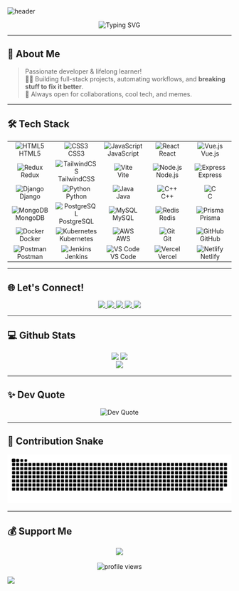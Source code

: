 <!-- HEADER ANIMATION -->
<img src="https://capsule-render.vercel.app/api?type=waving&color=gradient&height=200&section=header&text=Hey,%20I'm%20Ritik!%20👋&fontSize=40&fontAlign=60&fontColor=fff" alt="header"/>

<p align="center">
  <img src="https://readme-typing-svg.demolab.com?font=Fira+Code&size=28&pause=1000&center=true&vCenter=true&width=480&lines=Fullstack+Dev+%E2%9A%99%EF%B8%8F;Open+Source+Contributor+%E2%9C%A8;Cloud+Native+%E2%98%81%EF%B8%8F;Always+Learning+%F0%9F%92%A1" alt="Typing SVG" />
</p>

---

## 🚀 About Me

> Passionate developer & lifelong learner! <br>
> 🧑‍💻 Building full-stack projects, automating workflows, and **breaking stuff to fix it better**.  
> 🤝 Always open for collaborations, cool tech, and memes.

---

## 🛠️ Tech Stack

<table align="center">
  <tr>
    <td align="center" width="100">
      <img src="https://skillicons.dev/icons?i=html" width="48" alt="HTML5"/><br/>HTML5
    </td>
    <td align="center" width="100">
      <img src="https://skillicons.dev/icons?i=css" width="48" alt="CSS3"/><br/>CSS3
    </td>
    <td align="center" width="100">
      <img src="https://skillicons.dev/icons?i=js" width="48" alt="JavaScript"/><br/>JavaScript
    </td>
    <td align="center" width="100">
      <img src="https://skillicons.dev/icons?i=react" width="48" alt="React"/><br/>React
    </td>
    <td align="center" width="100">
      <img src="https://skillicons.dev/icons?i=vue" width="48" alt="Vue.js"/><br/>Vue.js
    </td>
  </tr>
  <tr>
    <td align="center" width="100">
      <img src="https://skillicons.dev/icons?i=redux" width="48" alt="Redux"/><br/>Redux
    </td>
    <td align="center" width="100">
      <img src="https://skillicons.dev/icons?i=tailwind" width="48" alt="TailwindCSS"/><br/>TailwindCSS
    </td>
    <td align="center" width="100">
      <img src="https://skillicons.dev/icons?i=vite" width="48" alt="Vite"/><br/>Vite
    </td>
    <td align="center" width="100">
      <img src="https://skillicons.dev/icons?i=nodejs" width="48" alt="Node.js"/><br/>Node.js
    </td>
    <td align="center" width="100">
      <img src="https://skillicons.dev/icons?i=express" width="48" alt="Express"/><br/>Express
    </td>
  </tr>
  <tr>
    <td align="center" width="100">
      <img src="https://skillicons.dev/icons?i=django" width="48" alt="Django"/><br/>Django
    </td>
    <td align="center" width="100">
      <img src="https://skillicons.dev/icons?i=python" width="48" alt="Python"/><br/>Python
    </td>
    <td align="center" width="100">
      <img src="https://skillicons.dev/icons?i=java" width="48" alt="Java"/><br/>Java
    </td>
    <td align="center" width="100">
      <img src="https://skillicons.dev/icons?i=cpp" width="48" alt="C++"/><br/>C++
    </td>
    <td align="center" width="100">
      <img src="https://skillicons.dev/icons?i=c" width="48" alt="C"/><br/>C
    </td>
  </tr>
  <tr>
    <td align="center" width="100">
      <img src="https://skillicons.dev/icons?i=mongodb" width="48" alt="MongoDB"/><br/>MongoDB
    </td>
    <td align="center" width="100">
      <img src="https://skillicons.dev/icons?i=postgres" width="48" alt="PostgreSQL"/><br/>PostgreSQL
    </td>
    <td align="center" width="100">
      <img src="https://skillicons.dev/icons?i=mysql" width="48" alt="MySQL"/><br/>MySQL
    </td>
    <td align="center" width="100">
      <img src="https://skillicons.dev/icons?i=redis" width="48" alt="Redis"/><br/>Redis
    </td>
    <td align="center" width="100">
      <img src="https://skillicons.dev/icons?i=prisma" width="48" alt="Prisma"/><br/>Prisma
    </td>
  </tr>
  <tr>
    <td align="center" width="100">
      <img src="https://skillicons.dev/icons?i=docker" width="48" alt="Docker"/><br/>Docker
    </td>
    <td align="center" width="100">
      <img src="https://skillicons.dev/icons?i=kubernetes" width="48" alt="Kubernetes"/><br/>Kubernetes
    </td>
    <td align="center" width="100">
      <img src="https://skillicons.dev/icons?i=aws" width="48" alt="AWS"/><br/>AWS
    </td>
    <td align="center" width="100">
      <img src="https://skillicons.dev/icons?i=git" width="48" alt="Git"/><br/>Git
    </td>
    <td align="center" width="100">
      <img src="https://skillicons.dev/icons?i=github" width="48" alt="GitHub"/><br/>GitHub
    </td>
  </tr>
  <tr>
    <td align="center" width="100">
      <img src="https://skillicons.dev/icons?i=postman" width="48" alt="Postman"/><br/>Postman
    </td>
    <td align="center" width="100">
      <img src="https://skillicons.dev/icons?i=jenkins" width="48" alt="Jenkins"/><br/>Jenkins
    </td>
    <td align="center" width="100">
      <img src="https://skillicons.dev/icons?i=vscode" width="48" alt="VS Code"/><br/>VS Code
    </td>
    <td align="center" width="100">
      <img src="https://skillicons.dev/icons?i=vercel" width="48" alt="Vercel"/><br/>Vercel
    </td>
    <td align="center" width="100">
      <img src="https://skillicons.dev/icons?i=netlify" width="48" alt="Netlify"/><br/>Netlify
    </td>
  </tr>
</table>

---

## 🌐 Let's Connect!

<p align="center">
  <a href="https://www.linkedin.com/in/ritikryadav96" target="_blank">
    <img src="https://img.shields.io/badge/LinkedIn-%230077B5.svg?&style=for-the-badge&logo=linkedin&logoColor=white"/>
  </a>
  <a href="https://twitter.com/your-profile" target="_blank">
    <img src="https://img.shields.io/badge/Twitter-%231DA1F2.svg?&style=for-the-badge&logo=twitter&logoColor=white"/>
  </a>
  <a href="https://instagram.com/btw_its_essei" target="_blank">
    <img src="https://img.shields.io/badge/Instagram-%23E4405F.svg?logo=Instagram&logoColor=white&style=for-the-badge"/>
  </a>
  <a href="https://your-portfolio.com" target="_blank">
    <img src="https://img.shields.io/badge/Portfolio-000000?style=for-the-badge&logo=react&logoColor=white"/>
  </a>
  <a href="mailto:ritikroshanyadav9696@gmail.com">
    <img src="https://img.shields.io/badge/Email-D14836?logo=gmail&logoColor=white&style=for-the-badge"/>
  </a>
</p>

---

## 💻 Github Stats

<div align="center">
  <img src="https://github-readme-stats.vercel.app/api?username=ritik-bit-by-bit&show_icons=true&theme=radical&hide_border=true" width="48%"/>
  <img src="https://github-readme-streak-stats.herokuapp.com?user=ritik-bit-by-bit&theme=radical&hide_border=true" width="48%"/>
  <br/>
  <img src="https://github-readme-stats.vercel.app/api/top-langs/?username=ritik-bit-by-bit&theme=radical&hide_border=true&layout=compact" width="48%"/>
</div>

---

## ✨ Dev Quote

<p align="center">
  <img src="https://quotes-github-readme.vercel.app/api?type=horizontal&theme=radical" alt="Dev Quote"/>
</p>

---

## 🐍 Contribution Snake

<picture>
  <source media="(prefers-color-scheme: dark)" srcset="https://raw.githubusercontent.com/ritik-bit-by-bit/ritik-bit-by-bit/output/github-snake-dark.svg" />
  <source media="(prefers-color-scheme: light)" srcset="https://raw.githubusercontent.com/ritik-bit-by-bit/ritik-bit-by-bit/output/github-snake.svg" />
  <img alt="github-snake" src="https://raw.githubusercontent.com/ritik-bit-by-bit/ritik-bit-by-bit/output/github-snake.svg" />
</picture>

---

## 💰 Support Me

<p align="center">
  <a href="https://buymeacoffee.com/9696588474@paytm" target="_blank">
    <img src="https://img.shields.io/badge/Buy%20Me%20a%20Coffee-ffdd00?style=for-the-badge&logo=buy-me-a-coffee&logoColor=black"/>
  </a>
</p>

<p align="center">
  <img src="https://visitcount.itsvg.in/api?id=ritik-bit-by-bit&icon=0&color=3" alt="profile views"/>
</p>

<!-- FOOTER ANIMATION -->
<img src="https://capsule-render.vercel.app/api?type=waving&color=gradient&height=120&section=footer"/>

<!-- Proudly created with GPRM ( https://gprm.itsvg.in ) -->
